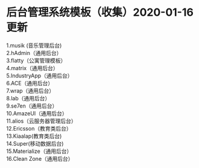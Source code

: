 # 后台管理系统模板（收集）2020-01-16更新<br>
 
1.musik (音乐管理后台)<br>
2.hAdmin（通用后台）<br> 
3.flatty（公寓管理模板）<br>
4.matrix（通用后台） <br>
5.IndustryApp（通用后台） <br>
6.ACE（通用后台） <br>
7.wrap（通用后台） <br>
8.lab（通用后台） <br>
9.se7en（通用后台） <br>
10.AmazeUI（通用后台） <br>
11.alios（云服务器管理后台） <br>
12.Ericsson（教育类后台）<br>
13.Kiaalap(教育类后台)<br>
14.Super(移动数据后台)<br>
15.Materialize（通用后台） <br>
16.Clean Zone（通用后台）<br>
